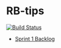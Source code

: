 # RB-tips

[![Build Status](https://travis-ci.org/Hiipivahalko/RB-tips.svg?branch=master)](https://travis-ci.org/Hiipivahalko/RB-tips)

* [Sprint 1 Backlog](https://docs.google.com/spreadsheets/d/1Xf0QQ6zKQXhCdvfRZoJIlTMsAP1ODY25nh3UTfKOYuY/edit?usp=sharing)
